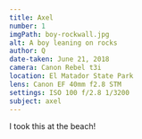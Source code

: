 ```yaml
---
title: Axel
number: 1
imgPath: boy-rockwall.jpg
alt: A boy leaning on rocks
author: Q
date-taken: June 21, 2018
camera: Canon Rebel t3i
location: El Matador State Park
lens: Canon EF 40mm f2.8 STM
settings: ISO 100 f/2.8 1/3200
subject: axel
---
```

I took this at the beach!
